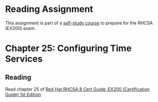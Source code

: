 # Reading Assignment
This assignment is part of a [self-study course](../README.md) to prepare for the RHCSA (EX200) exam.
# Chapter 25: Configuring Time Services

## Reading
Read chapter 25 of [Red Hat RHCSA 8 Cert Guide: EX200 (Certification Guide) 1st Edition](https://www.amazon.com/Red-RHCSA-Cert-Guide-Certification-dp-0135938139/dp/0135938139).
